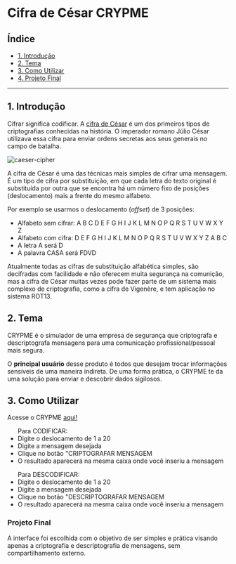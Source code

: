 # Cifra de César CRYPME

## Índice

* [1. Introdução](#1-Introdução)
* [2. Tema](#2-Tema)
* [3. Como Utilizar](#3-Como-Utilizar)
* [4. Projeto Final](#4-Projeto-Final)


***

## 1. Introdução

Cifrar significa codificar. A [cifra de
César](https://pt.wikipedia.org/wiki/Cifra_de_C%C3%A9sar) é um dos primeiros
tipos de criptografias conhecidas na história. O imperador romano Júlio César
utilizava essa cifra para enviar ordens secretas aos seus generais no campo de
batalha.

![caeser-cipher](https://user-images.githubusercontent.com/11894994/60990999-07ffdb00-a320-11e9-87d0-b7c291bc4cd1.png)

A cifra de César é uma das técnicas mais simples de cifrar uma mensagem. É um
tipo de cifra por substituição, em que cada letra do texto original é
substituída por outra que se encontra há um número fixo de posições
(deslocamento) mais a frente do mesmo alfabeto.

Por exemplo se usarmos o deslocamento (_offset_) de 3 posições:

* Alfabeto sem cifrar: A B C D E F G H I J K L M N O P Q R S T U V W X Y Z
* Alfabeto com cifra:  D E F G H I J K L M N O P Q R S T U V W X Y Z A B C
* A letra A será D
* A palavra CASA será FDVD

Atualmente todas as cifras de substituição alfabética simples, são decifradas
com facilidade e não oferecem muita segurança na comunição, mas a cifra de César
muitas vezes pode fazer parte de um sistema mais complexo de criptografia, como
a cifra de Vigenère, e tem aplicação no sistema ROT13.

## 2. Tema

CRYPME é o simulador de uma empresa de segurança que criptografa e descriptografa
mensagens para uma comunicação profissional/pessoal mais segura.

O <b>principal usuário</b> desse produto é todos que desejam trocar informações sensíveis
de uma maneira indireta.
De uma forma prática, o CRYPME te da uma solução para enviar e descobrir dados sigilosos.



## 3. Como Utilizar

Acesse o CRYPME <a href="https://silvassara.github.io/SAP005-cipher/">aqui!</a>
<ul>Para CODIFICAR:
  <li>Digite o deslocamento de 1 a 20</li>
  <li>Digite a mensagem desejada</li>
  <li>Clique no botão "CRIPTOGRAFAR MENSAGEM</li>
  <li>O resultado aparecerá na mesma caixa onde você inseriu a mensagem</li>
</ul>

<ul>Para DESCODIFICAR:
  <li>Digite o deslocamento de 1 a 20</li>
  <li>Digite a mensagem desejada</li>
  <li>Clique no botão "DESCRIPTOGRAFAR MENSAGEM</li>
  <li>O resultado aparecerá na mesma caixa onde você inseriu a mensagem</li>
</ul>



### Projeto Final

A interface foi escolhida com o objetivo de ser simples e prática visando apenas a criptografia e descriptografia de mensagens, sem compartilhamento externo.



